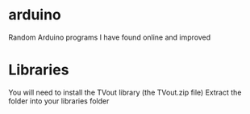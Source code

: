 # arduino
Random Arduino programs I have found online and improved

# Libraries
You will need to install the TVout library (the TVout.zip file)
Extract the folder into your libraries folder
